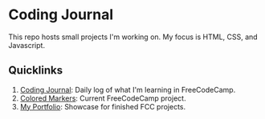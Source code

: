 <h1>Coding Journal</h1>
This repo hosts small projects I'm working on. My focus is HTML, CSS, and Javascript.
<br>
<h2>Quicklinks</h2>
<ol>
   <li><a href="https://github.com/Zacharyjpeter/coding-journal/blob/main/journal.md">Coding Journal</a>: Daily log of what I'm learning in FreeCodeCamp.
   <li><a href="https://github.com/Zacharyjpeter/coding-journal/tree/main/Colored%20Markers">Colored Markers</a>: Current FreeCodeCamp project. 
   <li><a href="https://zacharyjpeter.github.io">My Portfolio</a>: Showcase for finished FCC projects.</li>
</ol>